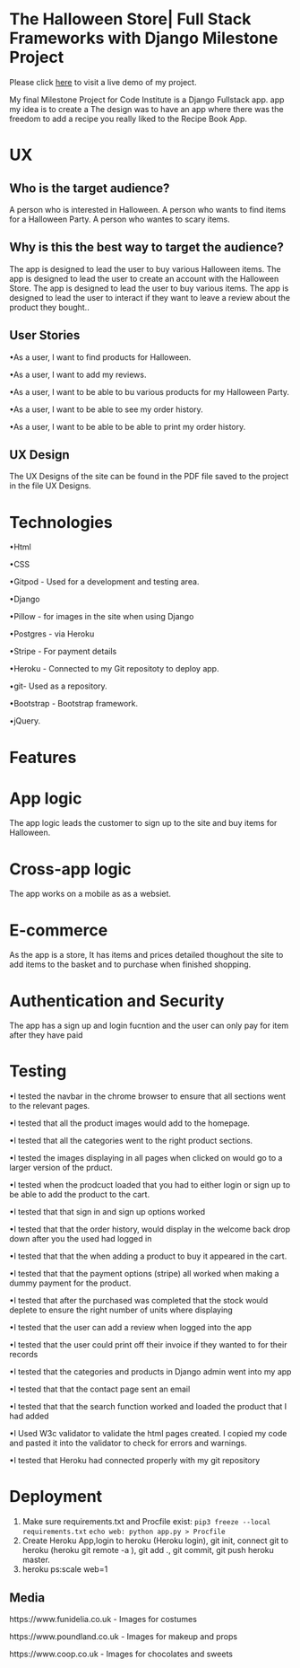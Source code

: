 <h1>The Halloween Store| Full Stack Frameworks with Django Milestone Project  </H1>

Please click [here](https://hsstore.herokuapp.com/) to visit a live demo of my project.

My final Milestone Project for Code Institute is a Django Fullstack app.
app my idea is to create a The design was to have an app where there was the freedom to add a recipe you really liked to the Recipe Book App.

<H1>UX</H1> 

<h2>Who is the target audience?</h2>

A person who is interested in Halloween.
A person who wants to find items for a Halloween Party.
A person who wantes to scary items.

<h2>Why is this the best way to target the audience?</h2>

The app is designed to lead the user to buy various Halloween items.
The app is designed to lead the user to create an account with the Halloween Store.
The app is designed to lead the user to buy various items.
The app is designed to lead the user to interact if they want to leave a review about the product they bought..

<h2>User Stories</h2>

<p>•As a user, I want to find products for Halloween.</P>
<p>•As a user, I want to add my reviews.</p>
<p>•As a user, I want to be able to bu various products for my Halloween Party.</p>
<p>•As a user, I want to be able to see my order history.</p>
<p>•As a user, I want to be able to be able to print my order history.</p>

<h2>UX Design</h2>

The UX Designs of the site can be found in the PDF file saved to the project in the file UX Designs.

<h1>Technologies</h1>

<p>•Html</p>
<p>•CSS</P>
<p>•Gitpod - Used for a development and testing area.</P>
<p>•Django</P>
<p>•Pillow - for images in the site when using Django</p>
<p>•Postgres - via Heroku</P>
<p>•Stripe -  For payment details</p>
<p>•Heroku - Connected to my Git repositoty to deploy app.</P>
<p>•git- Used as a repository.</P>
<p>•Bootstrap - Bootstrap framework.</P>
<p>•jQuery.</P>

<h1> Features </h1>

<h1>App logic</h1>

The app logic leads the customer to sign up to the site and buy items for Halloween.

<h1>Cross-app logic</h1> 

The app works on a mobile as as a websiet.

<h1>E-commerce</h1>

As the app is a store, It has items and prices detailed thoughout the site to add items to the basket and to purchase when finished shopping. 

<h1>Authentication and Security</h1>

The app has a sign up and login fucntion and the user can only pay for item after they have paid 

<h1> Testing </h1>

<p>•I tested the navbar in the chrome browser to ensure that all sections went to the relevant pages.</P> 
<p>•I tested that all the product images would add to the homepage.</P>
<p>•I tested that all the categories went to the right product sections.</P>
<p>•I tested the images displaying in all pages when clicked on would go to a larger version of the prduct.</P>
<p>•I tested when the prodcuct loaded that you had to either login or sign up to be able to add the product to the cart.</P>
<p>•I tested that that sign in and sign up options worked</P>
<p>•I tested that that the order history, would display in the welcome back drop down after you the used had logged in</P>
<p>•I tested that that the when adding a product to buy it appeared in the cart.</P>
<p>•I tested that that the payment options (stripe) all worked when making a dummy payment for the product.</P>
<p>•I tested that after the purchased was completed that the stock would deplete to ensure the right number of units where displaying</P>
<p>•I tested that the user can add a review when logged into the app</P>
<p>•I tested that the user could print off their invoice if they wanted to for their records</P>
<p>•I tested that the categories and products in Django admin went into my app</p>
<p>•I tested that that the contact page sent an email</P>
<p>•I tested that that the search function worked and loaded the product that I had added</P>
<p>•I Used W3c validator to validate the html pages created. I copied my code and pasted it into the validator to check for errors and warnings.</P>
<p>•I tested that Heroku had connected properly with my git repository </P>

<h1> Deployment </h1>

1. Make sure requirements.txt and Procfile exist:
`pip3 freeze --local requirements.txt`
`echo web: python app.py > Procfile`
2. Create Heroku App,login to heroku (Heroku login), 
git init, connect git to heroku (heroku git remote -a <project>), 
git add ., git commit, git push heroku master.
3. heroku ps:scale web=1


<h2>Media</h2>

<p>https://www.funidelia.co.uk - Images  for costumes </p>
<p>https://www.poundland.co.uk - Images for makeup and props</p>
<p>https://www.coop.co.uk - Images for chocolates and sweets</p>


